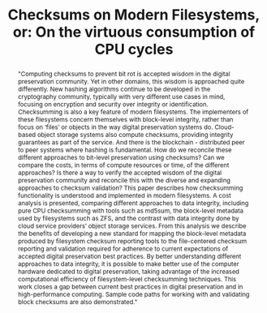 ---
abstract: '"Computing checksums to prevent bit rot is accepted wisdom in the digital
  preservation community. Yet in other domains, this wisdom is approached quite differently.
  New hashing algorithms continue to be developed in the cryptography community, typically
  with very different use cases in mind, focusing on encryption and security over
  integrity or identification. Checksumming is also a key feature of modern filesystems.
  The implementers of these filesystems concern themselves with block-level integrity,
  rather than focus on ‘files’ or objects in the way digital preservation systems
  do. Cloud-based object storage systems also compute checksums, providing integrity
  guarantees as part of the service. And there is the blockchain - distributed peer
  to peer systems where hashing is fundamental.

  How do we reconcile these different approaches to bit-level preservation using checksums?
  Can we compare the costs, in terms of compute resources or time, of the different
  approaches? Is there a way to verify the accepted wisdom of the digital preservation
  community and reconcile this with the diverse and expanding approaches to checksum
  validation?

  This paper describes how checksumming functionality is understood and implemented
  in modern filesystems. A cost analysis is presented, comparing different approaches
  to data integrity, including pure CPU checksumming with tools such as md5sum, the
  block-level metadata used by filesystems such as ZFS, and the contrast with data
  integrity done by cloud service providers’ object storage services. From this analysis
  we describe the benefits of developing a new standard for mapping the block-level
  metadata produced by filesystem checksum reporting tools to the file-centered checksum
  reporting and validation required for adherence to current expectations of accepted
  digital preservation best practices. By better understanding different approaches
  to data integrity, it is possible to make better use of the computer hardware dedicated
  to digital preservation, taking advantage of the increased computational efficiency
  of filesystem-level checksumming techniques. This work closes a gap between current
  best practices in digital preservation and in high-performance computing. Sample
  code paths for working with and validating block checksums are also demonstrated."'
creators:
- Alex Garnett
- Justin Simpson
- Mike Winter
date: null
document_url: https://services.phaidra.univie.ac.at/api/object/o:923643/download
grand_parent: iPRES
institutions: []
keywords:
- boston
landing_page_url: https://phaidra.univie.ac.at/o:923643
language: eng
layout: publication
license: CC BY 4.0 International
notes_url: null
parent: iPRES 2018
publication_type: paper
size: 168082
slides_url: null
source_name: iPRES
stream_url: null
title: 'Checksums on Modern Filesystems, or: On the virtuous consumption of CPU cycles'
year: 2018
---